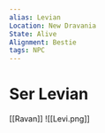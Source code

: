 ```yaml
---
alias: Levian
Location: New Dravania
State: Alive
Alignment: Bestie
tags: NPC
---
```

# Ser Levian
[[Ravan]]
![[Levi.png]]